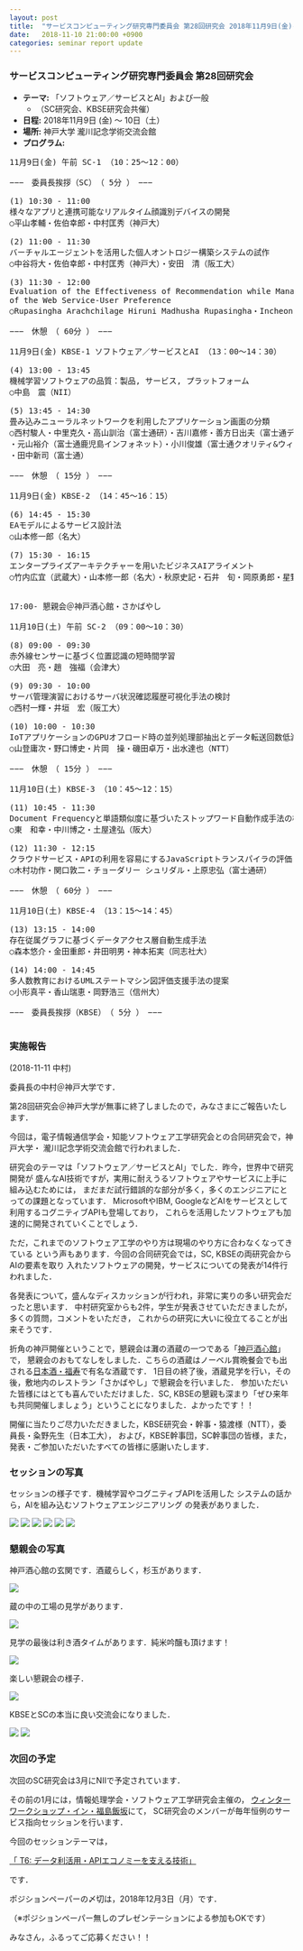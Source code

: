 ```yaml
---
layout: post
title:  "サービスコンピューティング研究専門委員会 第28回研究会 2018年11月9日(金)-10日(土)"
date:   2018-11-10 21:00:00 +0900
categories: seminar report update
---
```


### サービスコンピューティング研究専門委員会 第28回研究会
- __テーマ:__ 「ソフトウェア／サービスとAI」および一般
	- （SC研究会、KBSE研究会共催）
- __日程:__ 2018年11月9日 (金) ～ 10日（土）
- __場所:__ 神戸大学 瀧川記念学術交流会館
- __プログラム:__


<pre>
11月9日(金) 午前 SC-1 （10：25～12：00）

−−−　委員長挨拶（SC）　（ 5分 ）　−−−

(1) 10:30 - 11:00
様々なアプリと連携可能なリアルタイム顔識別デバイスの開発
○平山孝輔・佐伯幸郎・中村匡秀（神戸大）

(2) 11:00 - 11:30
バーチャルエージェントを活用した個人オントロジー構築システムの試作
○中谷将大・佐伯幸郎・中村匡秀（神戸大）・安田　清（阪工大）

(3) 11:30 - 12:00
Evaluation of the Effectiveness of Recommendation while Managing the Data Density
of the Web Service-User Preference
○Rupasingha Arachchilage Hiruni Madhusha Rupasingha・Incheon Paik（UOA）

−−−　休憩　（ 60分 ）　−−−

11月9日(金) KBSE-1 ソフトウェア／サービスとAI （13：00～14：30）

(4) 13:00 - 13:45
機械学習ソフトウェアの品質：製品, サービス, プラットフォーム
○中島　震（NII）

(5) 13:45 - 14:30
畳み込みニューラルネットワークを利用したアプリケーション画面の分類
○西村駿人・中里克久・高山訓治（富士通研）・吉川嘉修・善方日出夫（富士通デザイン）
・元山裕介（富士通鹿児島インフォネット）・小川俊雄（富士通クオリティ&ウィズダム）
・田中新司（富士通）

−−−　休憩　（ 15分 ）　−−−

11月9日(金) KBSE-2 （14：45～16：15）

(6) 14:45 - 15:30
EAモデルによるサービス設計法
○山本修一郎（名大）

(7) 15:30 - 16:15
エンタープライズアーキテクチャーを用いたビジネスAIアライメント
○竹内広宜（武蔵大）・山本修一郎（名大）・秋原史記・石井　旬・岡原勇郎・星野史晶（日本IBM）


17:00- 懇親会＠神戸酒心館・さかばやし

11月10日(土) 午前 SC-2 （09：00～10：30）

(8) 09:00 - 09:30
赤外線センサーに基づく位置認識の短時間学習
○大田　亮・趙　強福（会津大）

(9) 09:30 - 10:00
サーバ管理演習におけるサーバ状況確認履歴可視化手法の検討
○西村一輝・井垣　宏（阪工大）

(10) 10:00 - 10:30
IoTアプリケーションのGPUオフロード時の並列処理部抽出とデータ転送回数低減手法
○山登庸次・野口博史・片岡　操・磯田卓万・出水達也（NTT）

−−−　休憩　（ 15分 ）　−−−

11月10日(土) KBSE-3 （10：45～12：15）

(11) 10:45 - 11:30
Document Frequencyと単語類似度に基づいたストップワード自動作成手法の検討
○東　和幸・中川博之・土屋達弘（阪大）

(12) 11:30 - 12:15
クラウドサービス・APIの利用を容易にするJavaScriptトランスパイラの評価
○木村功作・関口敦二・チョーダリー シュリダル・上原忠弘（富士通研）

−−−　休憩　（ 60分 ）　−−−

11月10日(土) KBSE-4 （13：15～14：45）

(13) 13:15 - 14:00
存在従属グラフに基づくデータアクセス層自動生成手法
○森本悠介・金田重郎・井田明男・神本拓実（同志社大）

(14) 14:00 - 14:45
多人数教育におけるUMLステートマシン図評価支援手法の提案
○小形真平・香山瑞恵・岡野浩三（信州大）

−−−　委員長挨拶（KBSE）　（ 5分 ）　−−−

</pre>

### 実施報告

(2018-11-11 中村)

委員長の中村＠神戸大学です．

第28回研究会＠神戸大学が無事に終了しましたので，みなさまにご報告いたします．

今回は，電子情報通信学会・知能ソフトウェア工学研究会との合同研究会で，神戸大学・
瀧川記念学術交流会館で行われました．

研究会のテーマは「ソフトウェア／サービスとAI」でした．昨今，世界中で研究開発が
盛んなAI技術ですが，実用に耐えうるソフトウェアやサービスに上手に組み込むためには，
まだまだ試行錯誤的な部分が多く，多くのエンジニアにとっての課題となっています．
MicrosoftやIBM, GoogleなどAIをサービスとして利用するコグニティブAPIも登場しており，
これらを活用したソフトウェアも加速的に開発されていくことでしょう．

ただ，これまでのソフトウェア工学のやり方は現場のやり方に合わなくなってきている
という声もあります．今回の合同研究会では，SC, KBSEの両研究会からAIの要素を取り
入れたソフトウェアの開発，サービスについての発表が14件行われました．

各発表について，盛んなディスカッションが行われ，非常に実りの多い研究会だったと思います．
中村研究室からも2件，学生が発表させていただきましたが，多くの質問，コメントをいただき，
これからの研究に大いに役立てることが出来そうです．

折角の神戸開催ということで，懇親会は灘の酒蔵の一つである「[神戸酒心館](https://www.shushinkan.co.jp)」で，
懇親会のおもてなしをしました．こちらの酒蔵はノーベル賞晩餐会でも出される[日本酒・福寿](https://enjoyfukuju.com/japanese/)で有名な酒蔵です．
1日目の終了後，酒蔵見学を行い，その後，敷地内のレストラン「さかばやし」で懇親会を行いました．
参加いただいた皆様にはとても喜んでいただけました．SC, KBSEの懇親も深まり「ぜひ来年も共同開催しましょう」ということになりました．よかったです！！

開催に当たりご尽力いただきました，KBSE研究会・幹事・猿渡様（NTT），委員長・粂野先生（日本工大），
および，KBSE幹事団，SC幹事団の皆様，また，発表・ご参加いただいたすべての皆様に感謝いたします．


### セッションの写真

セッションの様子です．機械学習やコグニティブAPIを活用した
システムの話から，AIを組み込むソフトウェアエンジニアリング
の発表がありました．

<img src="/assets/file/20181110/presen01.jpg">

<img src="/assets/file/20181110/presen02.jpg">

<img src="/assets/file/20181110/presen03.jpg">

<img src="/assets/file/20181110/presen04.jpg">

<img src="/assets/file/20181110/presen05.jpg">

<img src="/assets/file/20181110/presen06.jpg">

### 懇親会の写真

神戸酒心館の玄関です．酒蔵らしく，杉玉があります．

<img src="/assets/file/20181110/banquet01.jpg">

蔵の中の工場の見学があります．

<img src="/assets/file/20181110/banquet02.jpg">

見学の最後は利き酒タイムがあります．純米吟醸も頂けます！

<img src="/assets/file/20181110/banquet03.jpg">

楽しい懇親会の様子．

<img src="/assets/file/20181110/banquet04.jpg">

KBSEとSCの本当に良い交流会になりました．

<img src="/assets/file/20181110/banquet05.jpg">

<img src="/assets/file/20181110/banquet06.jpg">


### 次回の予定

次回のSC研究会は3月にNIIで予定されています．

その前の1月には，情報処理学会・ソフトウェア工学研究会主催の，
[ウィンターワークショップ・イン・福島飯坂](http://wws.sigse.jp/2019/)にて，
SC研究会のメンバーが毎年恒例のサービス指向セッションを行います．

今回のセッションテーマは，

[「 T6: データ利活用・APIエコノミーを支える技術」](http://wws.sigse.jp/2019/cfp.html#T6)

です．

ポジションペーパーの〆切は，2018年12月3日（月）です．

（※ポジションペーパー無しのプレゼンテーションによる参加もOKです）

みなさん，ふるってご応募ください！！



